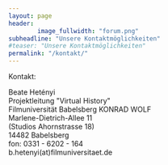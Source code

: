 ```yaml
---
layout: page
header:
        image_fullwidth: "forum.png"
subheadline: "Unsere Kontaktmöglichkeiten"
#teaser: "Unsere Kontaktmöglichkeiten"
permalink: "/kontakt/"
---
```

Kontakt:

Beate Hetényi  
Projektleitung "Virtual History"  
Filmuniversität Babelsberg KONRAD WOLF  
Marlene-Dietrich-Allee 11  
(Studios Ahornstrasse 18)  
14482 Babelsberg   
fon: 0331 - 6202 - 164  
b.hetenyi(at)filmuniversitaet.de  

